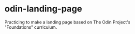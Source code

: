 # odin-landing-page

Practicing to make a landing page based on The Odin Project's "Foundations" curriculum.
